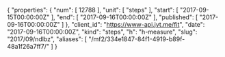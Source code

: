 {
  "properties": {
    "num": [
      12788
    ],
    "unit": [
      "steps"
    ],
    "start": [
      "2017-09-15T00:00:00Z"
    ],
    "end": [
      "2017-09-16T00:00:00Z"
    ],
    "published": [
      "2017-09-16T00:00:00Z"
    ]
  },
  "client_id": "https://www-api.jvt.me/fit",
  "date": "2017-09-16T00:00:00Z",
  "kind": "steps",
  "h": "h-measure",
  "slug": "2017/09/ndlbz",
  "aliases": [
    "/mf2/334e1847-84f1-4919-b89f-48a1f26a7ff7/"
  ]
}
